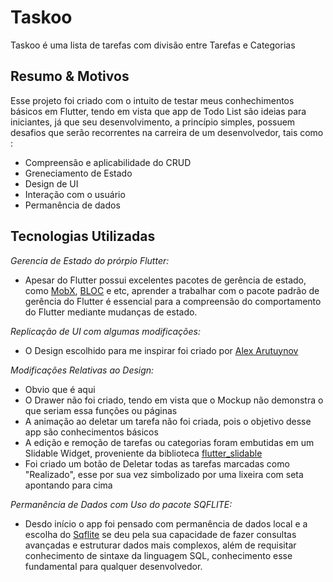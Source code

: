 # Taskoo

Taskoo é uma lista de tarefas com divisão entre Tarefas e Categorias

## Resumo & Motivos

Esse projeto foi criado com o intuito de testar meus conhechimentos básicos em Flutter, tendo em vista que app de Todo List são ideias para iniciantes,
já que seu desenvolvimento, a princípio simples, possuem desafios que serão recorrentes na carreira de um desenvolvedor, tais como :
  - Compreensão e aplicabilidade do CRUD
  - Greneciamento de Estado
  - Design de UI
  - Interação com o usuário
  - Permanência de dados

## Tecnologias Utilizadas

*Gerencia de Estado do prórpio Flutter:*
  - Apesar do Flutter possui excelentes pacotes de gerência de estado, como [MobX](https://pub.dev/packages/mobx), [BLOC](https://pub.dev/packages/bloc) e etc, 
    aprender a trabalhar com o pacote padrão de gerência do Flutter é essencial para a compreensão do comportamento do Flutter mediante mudanças de estado.

*Replicação de UI com algumas modificações:*
  - O Design escolhido para me inspirar foi criado por [Alex Arutuynov](https://dribbble.com/shots/14100356-ToDo-App-UI) 

 *Modificações Relativas ao Design:*
  - Obvio que é aqui
  - O Drawer não foi criado, tendo em vista que o Mockup não demonstra o que seriam essa funções ou páginas
  - A animação ao deletar um tarefa não foi criada, pois o objetivo desse app são conhecimentos básicos
  - A edição e remoção de tarefas ou categorias foram embutidas em um Slidable Widget, proveniente da biblioteca [flutter_slidable](https://pub.dev/packages/flutter_slidable)
  - Foi criado um botão de Deletar todas as tarefas marcadas como "Realizado", esse por sua vez simbolizado por uma lixeira com seta apontando para cima

*Permanência de Dados com Uso do pacote SQFLITE:*
  - Desdo início o app foi pensado com permanência de dados local e a escolha do [Sqflite](https://pub.dev/packages/flutter_slidable) 
    se deu pela sua capacidade de fazer consultas avançadas e estruturar dados mais complexos, além de requisitar 
    conhecimento de sintaxe da linguagem SQL, conhecimento esse fundamental para qualquer desenvolvedor. 
  
